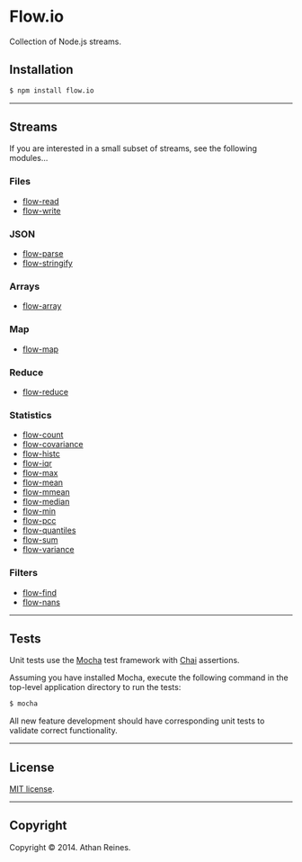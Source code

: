 Flow.io
==========

Collection of Node.js streams.


## Installation

``` bash
$ npm install flow.io
```


---
## Streams

If you are interested in a small subset of streams, see the following modules...


### Files

*	[flow-read](https://github.com/flow-io/flow-read)
*	[flow-write](https://github.com/flow-io/flow-write)


### JSON

*	[flow-parse](https://github.com/flow-io/flow-parse)
*	[flow-stringify](https://github.com/flow-io/flow-stringify)


### Arrays

* 	[flow-array](https://github.com/flow-io/flow-array)


### Map

*	[flow-map](https://github.com/flow-io/flow-map)


### Reduce

*	[flow-reduce](https://github.com/flow-io/flow-reduce)


### Statistics

*	[flow-count](https://github.com/flow-io/flow-count)
*	[flow-covariance](https://github.com/flow-io/flow-covariance)
*	[flow-histc](https://github.com/flow-io/flow-histc)
*	[flow-iqr](https://github.com/flow-io/flow-iqr)
*	[flow-max](https://github.com/flow-io/flow-max)
*	[flow-mean](https://github.com/flow-io/flow-mean)
*	[flow-mmean](https://github.com/flow-io/flow-mmean)
*	[flow-median](https://github.com/flow-io/flow-median)
*	[flow-min](https://github.com/flow-io/flow-min)
*	[flow-pcc](https://github.com/flow-io/flow-pcc)
*	[flow-quantiles](https://github.com/flow-io/flow-quantiles)
*	[flow-sum](https://github.com/flow-io/flow-sum)
*	[flow-variance](https://github.com/flow-io/flow-variance)


### Filters

*	[flow-find](https://github.com/flow-io/flow-find)
*	[flow-nans](https://github.com/flow-io/flow-nans)




---
## Tests

Unit tests use the [Mocha](http://visionmedia.github.io/mocha) test framework with [Chai](http://chaijs.com) assertions.

Assuming you have installed Mocha, execute the following command in the top-level application directory to run the tests:

``` bash
$ mocha
```

All new feature development should have corresponding unit tests to validate correct functionality.


---
## License

[MIT license](http://opensource.org/licenses/MIT). 


---
## Copyright

Copyright &copy; 2014. Athan Reines.
